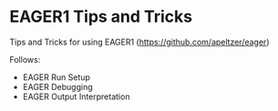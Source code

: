 # EAGER1 Tips and Tricks

Tips and Tricks for using EAGER1 (https://github.com/apeltzer/eager)

Follows:

* EAGER Run Setup
* EAGER Debugging
* EAGER Output Interpretation

